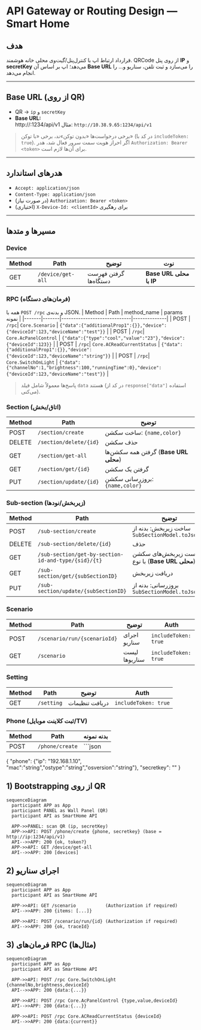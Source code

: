 # API Gateway or Routing Design — Smart Home

## هدف
قرارداد ارتباط اپ با کنترل‌پنل/گیت‌وی محلی خانه هوشمند. QRCode از روی پنل **IP** و **secretKey** می‌دهد؛ اپ بر اساس آن **Base URL** را می‌سازد و ثبت تلفن، سناریو و… را انجام می‌دهد.

---

## Base URL (از روی QR)
- QR → `ip` و `secretKey`
- **Base URL:**  
http://<ip>:1234/api/v1
مثال: `http://10.38.9.65:1234/api/v1`

> برخی درخواست‌ها «بدون توکن»‌ند، برخی «با توکن» (در کد با `includeToken: true`). اگر احراز هویت سمت سرور فعال شد، هدر `Authorization: Bearer <token>` برای آن‌ها لازم است.

---

## هدرهای استاندارد
- `Accept: application/json`
- `Content-Type: application/json`
- (در صورت نیاز) `Authorization: Bearer <token>`
- (اختیاری) `X-Device-Id: <clientId>` برای رهگیری

---

## مسیرها و متدها

### Device
| Method | Path             | توضیح | نوت |
|-------|------------------|------|-----|
| GET   | `/device/get-all`| گرفتن فهرست دستگاه‌ها | **Base URL محلی با IP** |

### RPC (فرمان‌های دستگاه)
همه با `POST /rpc` و بدنه‌ی JSON.
| Method | Path  | method_name                 | params نمونه |
|-------|-------|-----------------------------|--------------|
| POST  | `/rpc`| `Core.Scenario`             | `{"data":{"additionalProp1":{}},"device":{"deviceId":123,"deviceName":"test"}}` |
| POST  | `/rpc`| `Core.AcPanelControl`       | `{"data":{"type":"cool","value":"23"},"device":{"deviceId":123}}` |
| POST  | `/rpc`| `Core.ACReadCurrentStatus`  | `{"data":{"additionalProp1":{}},"device":{"deviceId":123,"deviceName":"string"}}` |
| POST  | `/rpc`| `Core.SwitchOnLight`        | `{"data":{"channelNo":1,"brightness":100,"runningTime":0},"device":{"deviceId":123,"deviceName":"test"}}` |

> پاسخ‌ها معمولاً شامل فیلد `data` هستند (در کد از `response["data"]` استفاده می‌کنی).

### Section (اتاق/بخش)
| Method | Path                       | توضیح |
|-------|----------------------------|------|
| POST  | `/section/create`          | ساخت سکشن: `{name,color}` |
| DELETE| `/section/delete/{id}`     | حذف سکشن |
| GET   | `/section/get-all`         | گرفتن همه سکشن‌ها (**Base URL محلی**) |
| GET   | `/section/get/{id}`        | گرفتن یک سکشن |
| PUT   | `/section/update/{id}`     | بروزرسانی سکشن: `{name,color}` |

### Sub-section (زیر‌بخش/نودها)
| Method | Path                                                | توضیح |
|-------|-----------------------------------------------------|------|
| POST  | `/sub-section/create`                               | ساخت زیر‌بخش: بدنه از `SubSectionModel.toJson()` |
| DELETE| `/sub-section/delete/{id}`                          | حذف |
| GET   | `/sub-section/get-by-section-id-and-type/{sid}/{t}`| فهرست زیر‌بخش‌های سکشن با نوع (**Base URL محلی**) |
| GET   | `/sub-section/get/{subSectionID}`                   | دریافت زیر‌بخش |
| PUT   | `/sub-section/update/{subSectionID}`                | بروزرسانی: بدنه از `SubSectionModel.toJson()` |

### Scenario
| Method | Path                       | توضیح | Auth |
|-------|----------------------------|------|------|
| POST  | `/scenario/run/{scenarioId}` | اجرای سناریو | `includeToken: true` |
| GET   | `/scenario`                | لیست سناریوها | `includeToken: true` |

### Setting
| Method | Path        | توضیح | Auth |
|-------|-------------|------|------|
| GET   | `/setting`  | دریافت تنظیمات | `includeToken: true` |

### Phone (ثبت کلاینت موبایل/TV)
| Method | Path           | بدنه نمونه |
|-------|----------------|-----------|
| POST  | `/phone/create`| ```json
{
"phone": {"ip": "192.168.1.10", "mac":"string","ostype":"string","osversion":"string"},
"secretkey": "<from-QR>"
}

## 1) Bootstrapping از روی QR

```mermaid
sequenceDiagram
  participant APP as App
  participant PANEL as Wall Panel (QR)
  participant API as SmartHome API

  APP->>PANEL: scan QR (ip, secretKey)
  APP->>API: POST /phone/create {phone, secretkey} (base = http://ip:1234/api/v1)
  API-->>APP: 200 {ok, token?}
  APP->>API: GET /device/get-all
  API-->>APP: 200 [devices]
  ```

## 2) اجرای سناریو
```mermaid
sequenceDiagram
  participant APP as App
  participant API as SmartHome API

  APP->>API: GET /scenario           (Authorization if required)
  API-->>APP: 200 {items: [...]}

  APP->>API: POST /scenario/run/{id} (Authorization if required)
  API-->>APP: 200 {ok, traceId}
```

## 3) فرمان‌های RPC (مثال‌ها)
```mermaid
sequenceDiagram
  participant APP as App
  participant API as SmartHome API

  APP->>API: POST /rpc Core.SwitchOnLight {channelNo,brightness,deviceId}
  API-->>APP: 200 {data:{...}}

  APP->>API: POST /rpc Core.AcPanelControl {type,value,deviceId}
  API-->>APP: 200 {data:{...}}

  APP->>API: POST /rpc Core.ACReadCurrentStatus {deviceId}
  API-->>APP: 200 {data:{current}}
```
